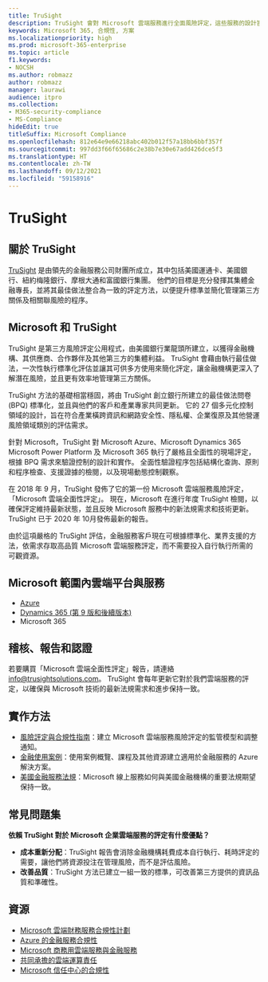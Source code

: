 ```yaml
---
title: TruSight
description: TruSight 會對 Microsoft 雲端服務進行全面風險評定，這些服務的設計旨在符合其金融服務客戶的嚴格需求。
keywords: Microsoft 365, 合規性, 方案
ms.localizationpriority: high
ms.prod: microsoft-365-enterprise
ms.topic: article
f1.keywords:
- NOCSH
ms.author: robmazz
author: robmazz
manager: laurawi
audience: itpro
ms.collection:
- M365-security-compliance
- MS-Compliance
hideEdit: true
titleSuffix: Microsoft Compliance
ms.openlocfilehash: 812e64e9e66218abc402b012f57a18bb6bbf357f
ms.sourcegitcommit: 997dd3f66f65686c2e38b7e30e67add426dce5f3
ms.translationtype: HT
ms.contentlocale: zh-TW
ms.lasthandoff: 09/12/2021
ms.locfileid: "59158916"
---
```

# <a name="trusight"></a>TruSight

## <a name="about-trusight"></a>關於 TruSight

[TruSight](https://trusightsolutions.com/) 是由領先的金融服務公司財團所成立，其中包括美國運通卡、美國銀行、紐約梅隆銀行、摩根大通和富國銀行集團。 他們的目標是充分發揮其集體金融專長，並將其最佳做法整合為一致的評定方法，以便提升標準並簡化管理第三方關係及相關聯風險的程序。

## <a name="microsoft-and-trusight"></a>Microsoft 和 TruSight

TruSight 是第三方風險評定公用程式，由美國銀行業龍頭所建立，以獲得金融機構、其供應商、合作夥伴及其他第三方的集體利益。 TruSight 會藉由執行最佳做法，一次性執行標準化評估並讓其可供多方使用來簡化評定，讓金融機構更深入了解潛在風險，並且更有效率地管理第三方關係。

TruSight 方法的基礎相當穩固，將由 TruSight 創立銀行所建立的最佳做法問卷 (BPQ) 標準化，並且與他們的客戶和產業專家共同更新。 它的 27 個多元化控制領域的設計，旨在符合產業橫跨資訊和網路安全性、隱私權、企業復原及其他營運風險領域類別的評估需求。

針對 Microsoft，TruSight 對 Microsoft Azure、Microsoft Dynamics 365 Microsoft Power Platform 及 Microsoft 365 執行了嚴格且全面性的現場評定，根據 BPQ 需求來驗證控制的設計和實作。 全面性驗證程序包括結構化查詢、原則和程序檢查、支援證據的檢閱，以及現場動態控制觀察。

在 2018 年 9 月，TruSight 發佈了它的第一份 Microsoft 雲端服務風險評定，「Microsoft 雲端全面性評定」。 現在，Microsoft 在進行年度 TruSight 檢閱，以確保評定維持最新狀態，並且反映 Microsoft 服務中的新法規需求和技術更新。 TruSight 已于 2020 年 10月發佈最新的報告。

由於這項嚴格的 TruSight 評估，金融服務客戶現在可根據標準化、業界支援的方法，依需求存取高品質 Microsoft 雲端服務評定，而不需要投入自行執行所需的可觀資源。

## <a name="microsoft-in-scope-cloud-platforms--services"></a>Microsoft 範圍內雲端平台與服務

- [Azure](https://aka.ms/AzureCompliance)
- [Dynamics 365 (第 9 版和後續版本)](https://aka.ms/d365-compliance-list)
- Microsoft 365

## <a name="audits-reports-and-certificates"></a>稽核、報告和認證

若要購買「Microsoft 雲端全面性評定」報告，請連絡 info@trusightsolutions.com。 TruSight 會每年更新它對於我們雲端服務的評定，以確保與 Microsoft 技術的最新法規需求和進步保持一致。

## <a name="how-to-implement"></a>實作方法

- [風險評定與合規性指南](https://aka.ms/RiskGovernanceGuide)：建立 Microsoft 雲端服務風險評定的監管模型和調整通知。
- [金融使用案例](/azure/industry/financial/)：使用案例概覽、課程及其他資源建立適用於金融服務的 Azure 解決方案。
- [美國金融服務法規](https://aka.ms/FinServ-Guide-US)：Microsoft 線上服務如何與美國金融機構的重要法規期望保持一致。

## <a name="frequently-asked-questions"></a>常見問題集

**依賴 TruSight 對於 Microsoft 企業雲端服務的評定有什麼優點？**

- **成本重新分配**：TruSight 報告會消除金融機構耗費成本自行執行、耗時評定的需要，讓他們將資源投注在管理風險，而不是評估風險。
- **改善品質**：TruSight 方法已建立一組一致的標準，可改善第三方提供的資訊品質和準確性。

## <a name="resources"></a>資源

- [Microsoft 雲端財務服務合規性計劃](https://aka.ms/FSCP-Print)
- [Azure 的金融服務合規性](https://aka.ms/FinServ-Compliance-Azure)
- [Microsoft 商務用雲端服務與金融服務](https://aka.ms/FinServ-Compliance)
- [共同承擔的雲端運算責任](https://aka.ms/sharedresponsibility)
- [Microsoft 信任中心的合規性](https://www.microsoft.com/trust-center/compliance/compliance-overview)
